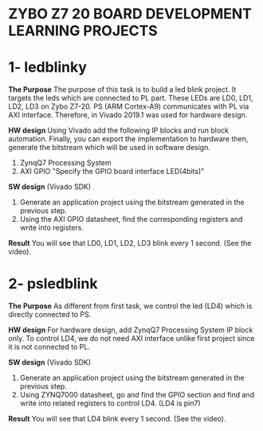 # **ZYBO Z7 20 BOARD DEVELOPMENT LEARNING PROJECTS**

# 1- **ledblinky**

**The Purpose**
The purpose of this task is to build a led blink project. It targets the leds which are connected to PL part. These LEDs are LD0, LD1, LD2, LD3 on Zybo Z7-20. 
PS (ARM Cortex-A9) communicates with PL via AXI interface. Therefore, in Vivado 2019.1 was used for hardware design.

**HW design**
Using Vivado add the following IP blocks and run block automation. Finally, you can export the implementation to hardware then, generate the bitstream which will be used in software design.
1. ZynqQ7 Processing System
2. AXI GPIO "Specify the GPIO board interface LED(4bits)"

**SW design** (Vivado SDK)
1. Generate an application project using the bitstream generated in the previous step.
2. Using the AXI GPIO datasheet, find the corresponding registers and write into registers.

**Result** 
You will see that LD0, LD1, LD2, LD3 blink every 1 second. (See the video).

# 2- **psledblink**

**The Purpose**
As different from first task, we control the led (LD4) which is directly connected to PS.

**HW design**
For hardware design, add ZynqQ7 Processing System IP block only. To control LD4, we do not need AXI interface unlike first project since it is not connected to PL. 

**SW design** (Vivado SDK)
1. Generate an application project using the bitstream generated in the previous step.
2. Using ZYNQ7000 datasheet, go and find the GPIO section and find and write into related registers to control LD4.
(LD4 is pin7)

**Result** 
You will see that LD4 blink every 1 second. (See the video).
